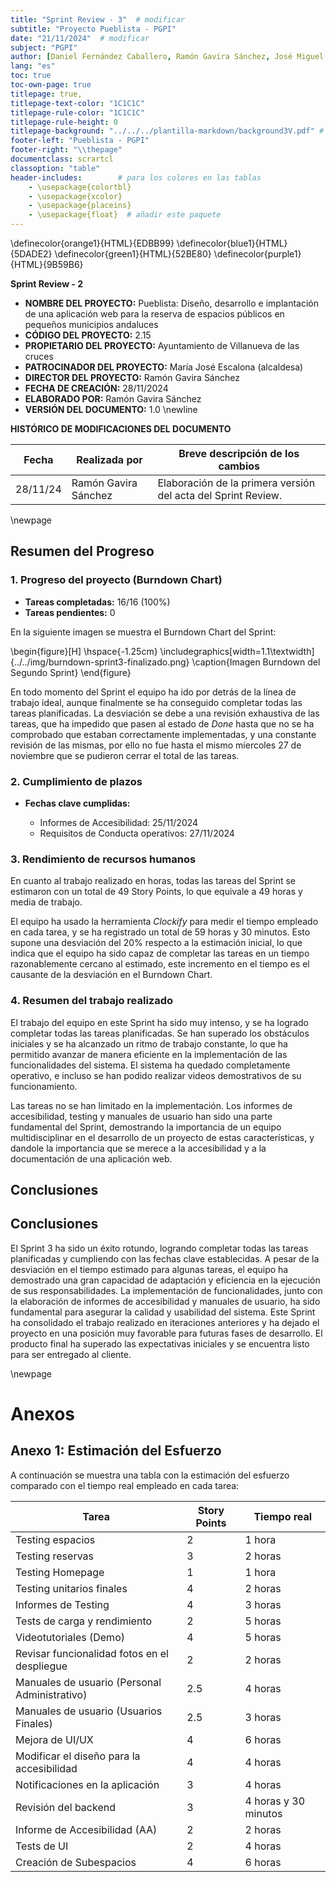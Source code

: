 ```yaml
---
title: "Sprint Review - 3"  # modificar
subtitle: "Proyecto Pueblista - PGPI"
date: "21/11/2024"  # modificar
subject: "PGPI"
author: [Daniel Fernández Caballero, Ramón Gavira Sánchez, José Miguel Iborra Conejo, Antonio Macías Ferrera, Rafael Pulido Cifuentes]
lang: "es"
toc: true
toc-own-page: true
titlepage: true,
titlepage-text-color: "1C1C1C"
titlepage-rule-color: "1C1C1C"
titlepage-rule-height: 0
titlepage-background: "../../../plantilla-markdown/background3V.pdf" # modificar si el doc es horizontal
footer-left: "Pueblista - PGPI"
footer-right: "\\thepage"
documentclass: scrartcl
classoption: "table"        
header-includes:        # para los colores en las tablas
    - \usepackage{colortbl}
    - \usepackage{xcolor}
    - \usepackage{placeins}
    - \usepackage{float}  # añadir este paquete
---
```

\definecolor{orange1}{HTML}{EDBB99}
\definecolor{blue1}{HTML}{5DADE2}
\definecolor{green1}{HTML}{52BE80}
\definecolor{purple1}{HTML}{9B59B6}

**Sprint Review - 2**

- **NOMBRE DEL PROYECTO:** Pueblista: Diseño, desarrollo e implantación de una aplicación web para la reserva de espacios públicos en pequeños municipios andaluces 
- **CÓDIGO DEL PROYECTO:** 2.15
- **PROPIETARIO DEL PROYECTO:** Ayuntamiento de Villanueva de las cruces
- **PATROCINADOR DEL PROYECTO:** María José Escalona (alcaldesa)
- **DIRECTOR DEL PROYECTO:** Ramón Gavira Sánchez
- **FECHA DE CREACIÓN:** 28/11/2024
- **ELABORADO POR:** Ramón Gavira Sánchez
- **VERSIÓN DEL DOCUMENTO:** 1.0
 \newline

**HISTÓRICO DE MODIFICACIONES DEL DOCUMENTO** 

| Fecha       | Realizada por | Breve descripción de los cambios |
|-------------|---------------|----------------------------------|
|28/11/24     | Ramón Gavira Sánchez     | Elaboración de la primera versión del acta del Sprint Review. |

\newpage

## Resumen del Progreso

### 1. Progreso del proyecto (Burndown Chart)

- **Tareas completadas:** 16/16 (100%)
- **Tareas pendientes:** 0

En la siguiente imagen se muestra el Burndown Chart del Sprint:

\begin{figure}[H]
\hspace{-1.25cm}
\includegraphics[width=1.1\textwidth]{../../img/burndown-sprint3-finalizado.png}
\caption{Imagen Burndown del Segundo Sprint}
\end{figure}

En todo momento del Sprint el equipo ha ido por detrás de la línea de trabajo ideal, aunque finalmente se ha conseguido completar todas las tareas planificadas. La desviación se debe a una revisión exhaustiva de las tareas, que ha impedido que pasen al estado de *Done* hasta que no se ha comprobado que estaban correctamente implementadas, y una constante revisión de las mismas, por ello no fue hasta el mismo míercoles 27 de noviembre que se pudieron cerrar el total de las tareas.


### 2. Cumplimiento de plazos

- **Fechas clave cumplidas:**

    - Informes de Accesibilidad: 25/11/2024
    - Requisitos de Conducta operativos: 27/11/2024

### 3. Rendimiento de recursos humanos

En cuanto al trabajo realizado en horas, todas las tareas del Sprint se estimaron con un total de 49 Story Points, lo que equivale a 49 horas y media de trabajo. 

El equipo ha usado la herramienta *Clockify* para medir el tiempo empleado en cada tarea, y se ha registrado un total de 59 horas y 30 minutos. Esto supone una desviación del 20% respecto a la estimación inicial, lo que indica que el equipo ha sido capaz de completar las tareas en un tiempo razonablemente cercano al estimado, este incremento en el tiempo es el causante de la desviación en el Burndown Chart.

### 4. Resumen del trabajo realizado

El trabajo del equipo en este Sprint ha sido muy intenso, y se ha logrado completar todas las tareas planificadas. Se han superado los obstáculos iniciales y se ha alcanzado un ritmo de trabajo constante, lo que ha permitido avanzar de manera eficiente en la implementación de las funcionalidades del sistema. El sistema ha quedado completamente operativo, e incluso se han podido realizar videos demostrativos de su funcionamiento. 

Las tareas no se han limitado en la implementación. Los informes de accesibilidad, testing y manuales de usuario han sido una parte fundamental del Sprint, demostrando la importancia de un equipo multidisciplinar en el desarrollo de un proyecto de estas características, y dandole la importancia que se merece a la accesibilidad y a la documentación de una aplicación web.

## Conclusiones

## Conclusiones

El Sprint 3 ha sido un éxito rotundo, logrando completar todas las tareas planificadas y cumpliendo con las fechas clave establecidas. A pesar de la desviación en el tiempo estimado para algunas tareas, el equipo ha demostrado una gran capacidad de adaptación y eficiencia en la ejecución de sus responsabilidades. La implementación de funcionalidades, junto con la elaboración de informes de accesibilidad y manuales de usuario, ha sido fundamental para asegurar la calidad y usabilidad del sistema. Este Sprint ha consolidado el trabajo realizado en iteraciones anteriores y ha dejado el proyecto en una posición muy favorable para futuras fases de desarrollo. El producto final ha superado las expectativas iniciales y se encuentra listo para ser entregado al cliente.

\newpage

# Anexos

## Anexo 1: Estimación del Esfuerzo

A continuación se muestra una tabla con la estimación del esfuerzo comparado con el tiempo real empleado en cada tarea:

| Tarea                                | Story Points | Tiempo real |
|--------------------------------------|--------------|------------------|
| Testing espacios                                  | 2            | 1 hora |
| Testing reservas                                  | 3            | 2 horas |
| Testing Homepage                                  | 1            | 1 hora |
| Testing unitarios finales                         | 4            | 2 horas |
| Informes de Testing                               | 4            | 3 horas |
| Tests de carga y rendimiento                      | 2           | 5 horas |
| Videotutoriales (Demo)                            | 4            | 5 horas |
| Revisar funcionalidad fotos en el despliegue      | 2            | 2 horas |
| Manuales de usuario (Personal Administrativo)            | 2.5            | 4 horas |
| Manuales de usuario (Usuarios Finales)            | 2.5            | 3 horas |
| Mejora de UI/UX                                   | 4            | 6  horas |
| Modificar el diseño para la accesibilidad         | 4            | 4 horas |
| Notificaciones en la aplicación                   | 3            | 4  horas |
| Revisión del backend                              | 3            | 4 horas y 30 minutos |
| Informe de Accesibilidad (AA)                     | 2           | 2 horas |
| Tests de UI                                      | 2            | 4 horas |
| Creación de Subespacios                         | 4            | 6 horas |






